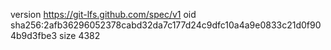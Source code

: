 version https://git-lfs.github.com/spec/v1
oid sha256:2afb36296052378cabd32da7c177d24c9dfc10a4a9e0833c21d0f904b9d3fbe3
size 4382
